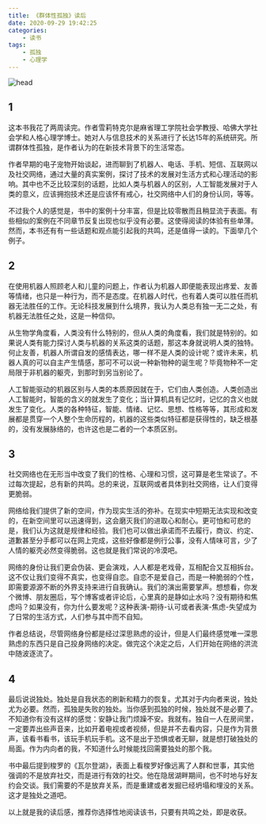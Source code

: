 ```yaml
---
title: 《群体性孤独》读后
date: 2020-09-29 19:42:25
categories:
    - 读书
tags:
    - 孤独
    - 心理学
---
```

![head](孤独.jpg)

## 1
这本书我花了两周读完。作者雪莉特克尔是麻省理工学院社会学教授、哈佛大学社会学和人格心理学博士。她对人与信息技术的关系进行了长达15年的系统研究。所谓群体性孤独，是作者认为的在新技术背景下的生活常态。

作者早期的电子宠物开始谈起，进而聊到了机器人、电话、手机、短信、互联网以及社交网络，通过大量的真实案例，探讨了技术的发展对生活方式和心理活动的影响。其中也不乏比较深刻的话题，比如人类与机器人的区别，人工智能发展对于人类的意义，应该拥抱技术还是应该怀有戒心，社交网络中人们的身份认同，等等。

不过我个人的感觉是，书中的案例十分丰富，但是比较零散而且稍显流于表面。有些相似的案例在不同章节反复出现也似乎没有必要。这使得阅读的体验有些单薄。然而，本书还有有一些话题和观点能引起我的共鸣，还是值得一读的。下面举几个例子。

## 2
在使用机器人照顾老人和儿童的问题上，作者认为机器人即便能表现出疼爱、友善等情绪，也只是一种行为，而不是态度。在机器人时代，也有着人类可以胜任而机器无法胜任的工作。无论科技发展到什么境界，我认为人类总有独一无二之处，有机器无法胜任之处，这是一种信仰。

从生物学角度看，人类没有什么特别的，但从人类的角度看，我们就是特别的。如果说人类有能力探讨人类与机器的关系这类的话题，那这本身就说明人类的独特。何止友善，机器人所谓自发的感情表达，哪一样不是人类的设计呢？或许未来，机器人真的可以自主产生情感，那可不可以说一种新物种的诞生呢？毕竟物种不一定局限于非机器的躯壳，到那时到另当别论了。

人工智能驱动的机器区别与人类的本质原因就在于，它们由人类创造。人类创造出人工智能时，智能的含义的就发生了变化；当计算机具有记忆时，记忆的含义也就发生了变化。人类的各种特征，智能、情绪、记忆、思想、性格等等，其形成和发展都是贯穿一个人整个生命历程的，机器的这些类似特征都是获得性的，缺乏根基的，没有发展脉络的，也许这也是二者的一个本质区别。

## 3

社交网络也在无形当中改变了我们的性格、心理和习惯，这可算是老生常谈了。不过每次提起，总有新的共鸣。总的来说，互联网或者具体到社交网络，让人们变得更脆弱。

网络给我们提供了新的空间，作为现实生活的弥补。在现实中短期无法实现和改变的，在新空间里可以迅速得到，这会磨灭我们的进取心和耐心。更可怕和可悲的是，我们认为这就是规律和经验。我们也可以做出承诺而不去履行，商议、约定、道歉甚至分手都可以在网上完成，这些好像都是例行公事，没有人情味可言，少了人情的躯壳必然变得脆弱。这也就是我们常说的冷漠吧。

网络的身份让我们更会伪装、更会演戏，人人都是老戏骨，互相配合又互相拆台。这不仅让我们变得不真实，也变得自恋。自恋不是爱自己，而是一种脆弱的个性，即需要源源不断的外界支持来进行自我确认。我们的演出需要掌声。想想看，你发个微博、朋友圈后，写个博客或者评论后，心里真的是静如止水吗？没有期待和焦虑吗？如果没有，你为什么要发呢？这种表演-期待-认可或者表演-焦虑-失望成为了日常的生活方式，人们参与其中而不自知。

作者总结说，尽管网络身份都是经过深思熟虑的设计，但是人们最终感觉唯一深思熟虑的东西只是自己投身网络的决定。做完这个决定之后，人们开始在网络的洪流中随波逐流了。

## 4
最后说说独处。独处是自我状态的刷新和精力的恢复。尤其对于内向者来说，独处尤为必要。然而，孤独是失败的独处。当你感到孤独的时候，独处就不是必要了。不知道你有没有这样的感觉：安静让我门烦躁不安。我就有。独自一人在房间里，一定要弄出些声音来，比如开着电视或者视频，但是并不去看内容，只是作为背景声，该看书看书，该玩手机玩手机。这不是出于恐惧或者无聊，就是想打破独处的局面。作为内向者的我，不知道什么时候能找回需要独处的那个我。

书中最后提到梭罗的《瓦尔登湖》，表面上看梭罗好像远离了人群和世事，其实他强调的不是放弃社交，而是进行有效的社交。他在隐居湖畔期间，也不时地与好友约会交谈。我们需要的不是放弃关系，而是重建或者发掘已经坍塌和埋没的关系。这才是独处之道吧。

以上就是我的读后感，推荐你选择性地阅读该书，只要有共鸣之处，即是收获。

